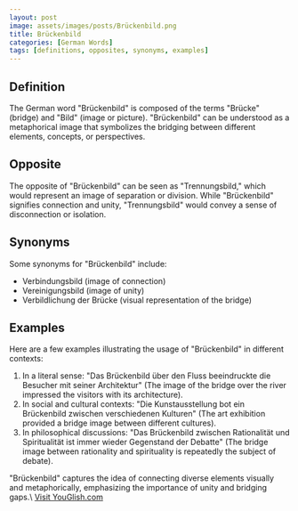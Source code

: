 ```yaml
---
layout: post
image: assets/images/posts/Brückenbild.png
title: Brückenbild
categories: [German Words]
tags: [definitions, opposites, synonyms, examples]
---
```


## Definition

The German word "Brückenbild" is composed of the terms "Brücke" (bridge) and "Bild" (image or picture). "Brückenbild" can be understood as a metaphorical image that symbolizes the bridging between different elements, concepts, or perspectives.

## Opposite

The opposite of "Brückenbild" can be seen as "Trennungsbild," which would represent an image of separation or division. While "Brückenbild" signifies connection and unity, "Trennungsbild" would convey a sense of disconnection or isolation.

## Synonyms

Some synonyms for "Brückenbild" include:

- Verbindungsbild (image of connection)
- Vereinigungsbild (image of unity)
- Verbildlichung der Brücke (visual representation of the bridge)

## Examples

Here are a few examples illustrating the usage of "Brückenbild" in different contexts:

1. In a literal sense: "Das Brückenbild über den Fluss beeindruckte die Besucher mit seiner Architektur" (The image of the bridge over the river impressed the visitors with its architecture).
2. In social and cultural contexts: "Die Kunstausstellung bot ein Brückenbild zwischen verschiedenen Kulturen" (The art exhibition provided a bridge image between different cultures).
3. In philosophical discussions: "Das Brückenbild zwischen Rationalität und Spiritualität ist immer wieder Gegenstand der Debatte" (The bridge image between rationality and spirituality is repeatedly the subject of debate).

"Brückenbild" captures the idea of connecting diverse elements visually and metaphorically, emphasizing the importance of unity and bridging gaps.\ <a id="yg-widget-0" class="youglish-widget" data-query="Brückenbild" data-lang="german" data-components="8412" data-auto-start="0" data-bkg-color="theme_light" data-title="How%20to%20pronounce%20Brückenbild%20in%20German"  rel="nofollow" href="https://youglish.com">Visit YouGlish.com</a><script async src="https://youglish.com/public/emb/widget.js" charset="utf-8"></script>
